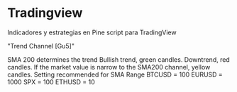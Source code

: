 # Tradingview
Indicadores y estrategias en Pine script para TradingView

"Trend Channel [Gu5]"

SMA 200 determines the trend
Bullish trend, green candles. Downtrend, red candles.
If the market value is narrow to the SMA200 channel, yellow candles.
  Setting recommended for SMA Range
  BTCUSD = 100
  EURUSD = 1000
  SPX = 100
  ETHUSD = 10
